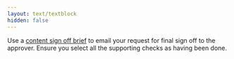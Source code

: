 ```yaml
---
layout: text/textblock
hidden: false
---
```


Use a [content sign off brief](../signing-off-content/sign-off-template/) to email your request for final sign off to the approver. Ensure you select all the supporting checks as having been done.
